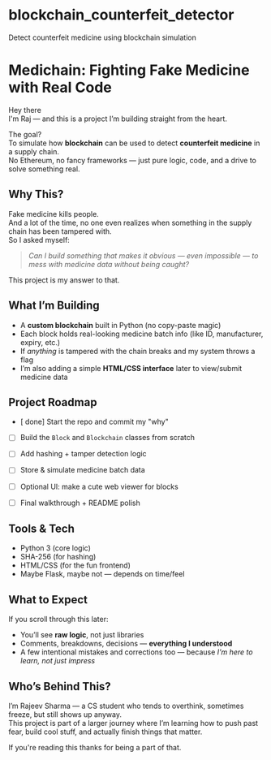 # blockchain_counterfeit_detector
Detect counterfeit medicine using blockchain simulation
#  Medichain: Fighting Fake Medicine with Real Code

Hey there   
I'm Raj — and this is a project I’m building straight from the heart.

The goal?  
To simulate how **blockchain** can be used to detect **counterfeit medicine** in a supply chain.  
No Ethereum, no fancy frameworks — just pure logic, code, and a drive to solve something real.



##  Why This?

Fake medicine kills people.  
And a lot of the time, no one even realizes when something in the supply chain has been tampered with.  
So I asked myself:  
> *Can I build something that makes it obvious — even impossible — to mess with medicine data without being caught?*

This project is my answer to that.


##  What I’m Building

- A **custom blockchain** built in Python (no copy-paste magic)
- Each block holds real-looking medicine batch info (like ID, manufacturer, expiry, etc.)
- If *anything* is tampered with the chain breaks and my system throws a flag 
- I’m also adding a simple **HTML/CSS interface** later to view/submit medicine data




##  Project Roadmap

- [ done] Start the repo and commit my "why" 
- [ ] Build the `Block` and `Blockchain` classes from scratch
- [ ] Add hashing + tamper detection logic
- [ ] Store & simulate medicine batch data
- [ ] Optional UI: make a cute web viewer for blocks
- [ ] Final walkthrough + README polish



##  Tools & Tech

- Python 3 (core logic)
- SHA-256 (for hashing)
- HTML/CSS (for the fun frontend)
- Maybe Flask, maybe not — depends on time/feel


## What to Expect

If you scroll through this later:
- You’ll see **raw logic**, not just libraries
- Comments, breakdowns, decisions — **everything I understood**
- A few intentional mistakes and corrections too — because *I’m here to learn, not just impress*


##  Who’s Behind This?

I’m Rajeev Sharma — a CS student who tends to overthink, sometimes freeze, but still shows up anyway.  
This project is part of a larger journey where I’m learning how to push past fear, build cool stuff, and actually finish things that matter.

If you're reading this  thanks for being a part of that. 



